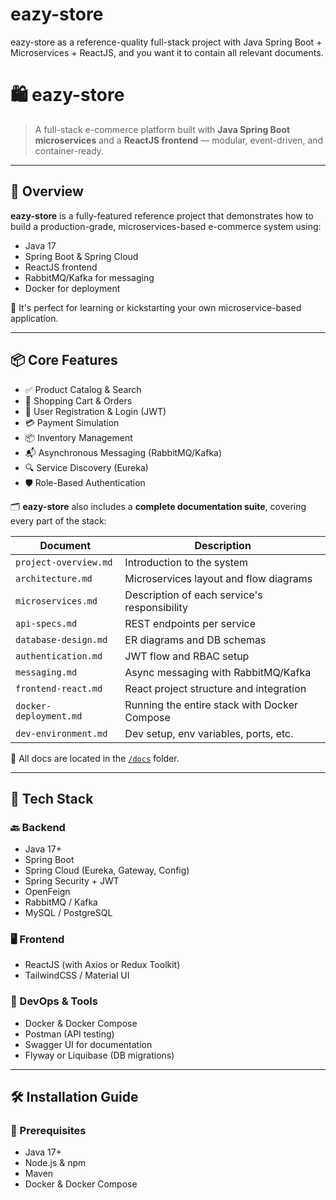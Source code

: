 # eazy-store
eazy-store as a reference-quality full-stack project with Java Spring Boot + Microservices + ReactJS, and you want it to contain all relevant documents.

# 🛍️ eazy-store

> A full-stack e-commerce platform built with **Java Spring Boot microservices** and a **ReactJS frontend** — modular, event-driven, and container-ready.

---

## 📖 Overview

**eazy-store** is a fully-featured reference project that demonstrates how to build a production-grade, microservices-based e-commerce system using:
- Java 17
- Spring Boot & Spring Cloud
- ReactJS frontend
- RabbitMQ/Kafka for messaging
- Docker for deployment

🔎 It's perfect for learning or kickstarting your own microservice-based application.

---

## 📦 Core Features

- ✅ Product Catalog & Search  
- 🛒 Shopping Cart & Orders  
- 🧾 User Registration & Login (JWT)  
- 💳 Payment Simulation  
- 📦 Inventory Management  
- 📬 Asynchronous Messaging (RabbitMQ/Kafka)  
- 🔍 Service Discovery (Eureka)  
- 🛡️ Role-Based Authentication  

🗂️ **eazy-store** also includes a **complete documentation suite**, covering every part of the stack:

| Document                       | Description                                   |
|-------------------------------|-----------------------------------------------|
| `project-overview.md`         | Introduction to the system                    |
| `architecture.md`             | Microservices layout and flow diagrams        |
| `microservices.md`            | Description of each service's responsibility  |
| `api-specs.md`                | REST endpoints per service                    |
| `database-design.md`          | ER diagrams and DB schemas                    |
| `authentication.md`           | JWT flow and RBAC setup                       |
| `messaging.md`                | Async messaging with RabbitMQ/Kafka           |
| `frontend-react.md`           | React project structure and integration       |
| `docker-deployment.md`        | Running the entire stack with Docker Compose  |
| `dev-environment.md`          | Dev setup, env variables, ports, etc.         |

📁 All docs are located in the [`/docs`](./docs) folder.

---

## 🧱 Tech Stack

### 🔙 Backend
- Java 17+
- Spring Boot
- Spring Cloud (Eureka, Gateway, Config)
- Spring Security + JWT
- OpenFeign
- RabbitMQ / Kafka
- MySQL / PostgreSQL

### 🖥️ Frontend
- ReactJS (with Axios or Redux Toolkit)
- TailwindCSS / Material UI

### 🐳 DevOps & Tools
- Docker & Docker Compose
- Postman (API testing)
- Swagger UI for documentation
- Flyway or Liquibase (DB migrations)

---

## 🛠️ Installation Guide

### 📍 Prerequisites

- Java 17+
- Node.js & npm
- Maven
- Docker & Docker Compose





